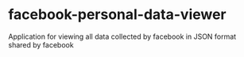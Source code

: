# facebook-personal-data-viewer
 Application for viewing all data collected by facebook in JSON format shared by facebook
